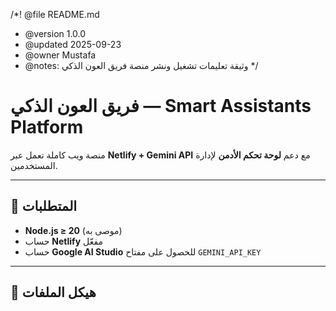/*! @file README.md
 *  @version 1.0.0
 *  @updated 2025-09-23
 *  @owner Mustafa
 *  @notes: وثيقة تعليمات تشغيل ونشر منصة فريق العون الذكي
 */

# فريق العون الذكي — Smart Assistants Platform

منصة ويب كاملة تعمل عبر **Netlify + Gemini API** مع دعم **لوحة تحكم الأدمن** لإدارة المستخدمين.

---

## 🚀 المتطلبات

- **Node.js ≥ 20** (موصى به)  
- حساب **Netlify** مفعّل  
- حساب **Google AI Studio** للحصول على مفتاح `GEMINI_API_KEY`

---

## 📂 هيكل الملفات

